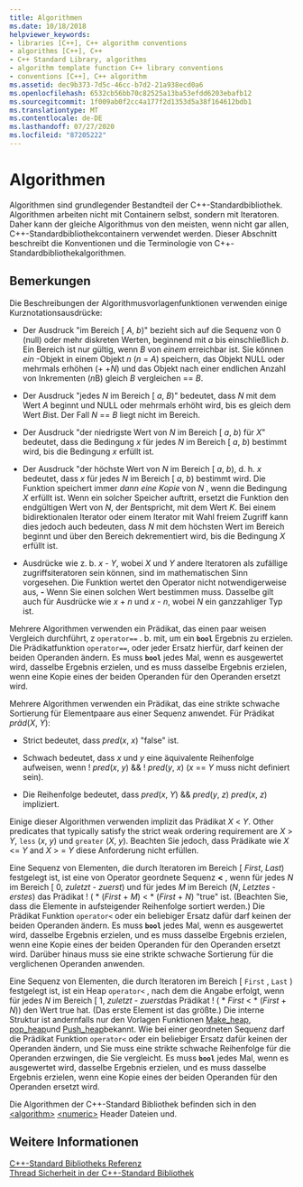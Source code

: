 ```yaml
---
title: Algorithmen
ms.date: 10/18/2018
helpviewer_keywords:
- libraries [C++], C++ algorithm conventions
- algorithms [C++], C++
- C++ Standard Library, algorithms
- algorithm template function C++ library conventions
- conventions [C++], C++ algorithm
ms.assetid: dec9b373-7d5c-46cc-b7d2-21a938ecd0a6
ms.openlocfilehash: 6532cb56bb70c82525a13ba53efdd6203ebafb12
ms.sourcegitcommit: 1f009ab0f2cc4a177f2d1353d5a38f164612bdb1
ms.translationtype: MT
ms.contentlocale: de-DE
ms.lasthandoff: 07/27/2020
ms.locfileid: "87205222"
---
```

# <a name="algorithms"></a>Algorithmen

Algorithmen sind grundlegender Bestandteil der C++-Standardbibliothek. Algorithmen arbeiten nicht mit Containern selbst, sondern mit Iteratoren. Daher kann der gleiche Algorithmus von den meisten, wenn nicht gar allen, C++-Standardbibliothekcontainern verwendet werden. Dieser Abschnitt beschreibt die Konventionen und die Terminologie von C++-Standardbibliothekalgorithmen.

## <a name="remarks"></a>Bemerkungen

Die Beschreibungen der Algorithmusvorlagenfunktionen verwenden einige Kurznotationsausdrücke:

- Der Ausdruck "im Bereich \[ *A*, *b*)" bezieht sich auf die Sequenz von 0 (null) oder mehr diskreten Werten, beginnend mit *a* bis einschließlich *b*. Ein Bereich ist nur gültig, wenn *B* von *einem* erreichbar ist. Sie können *ein* -Objekt in einem Objekt *n* (*n*  =  *A*) speichern, das Objekt NULL oder mehrmals erhöhen (+ +*N*) und das Objekt nach einer endlichen Anzahl von Inkrementen (*n*B) gleich *B* vergleichen  ==  *B*.

- Der Ausdruck "jedes *N* im Bereich \[ *a*, *B*)" bedeutet, dass *N* mit dem Wert *A* beginnt und NULL oder mehrmals erhöht wird, bis es gleich dem Wert *B*ist. Der Fall *N*  ==  *B* liegt nicht im Bereich.

- Der Ausdruck "der niedrigste Wert von *N* im Bereich \[ *a*, *b*) für *X*" bedeutet, dass die Bedingung *x* für jedes *N* im Bereich \[ *a*, *b*) bestimmt wird, bis die Bedingung *x* erfüllt ist.

- Der Ausdruck "der höchste Wert von *N* im Bereich \[ *a*, *b*), d. h. *x* bedeutet, dass *x* für jedes *N* im Bereich \[ *a*, *b*) bestimmt wird. Die Funktion speichert immer *dann eine Kopie* von *N* , wenn die Bedingung *X* erfüllt ist. Wenn ein solcher Speicher auftritt, ersetzt die Funktion den endgültigen Wert von *N*, der *B*entspricht, mit dem Wert *K*. Bei einem bidirektionalen Iterator oder einem Iterator mit Wahl freiem Zugriff kann dies jedoch auch bedeuten, dass *N* mit dem höchsten Wert im Bereich beginnt und über den Bereich dekrementiert wird, bis die Bedingung *X* erfüllt ist.

- Ausdrücke wie z. b. *x*  -  *Y*, wobei *X* und *Y* andere Iteratoren als zufällige zugriffsiteratoren sein können, sind im mathematischen Sinn vorgesehen. Die Funktion wertet den Operator nicht notwendigerweise aus, **-** Wenn Sie einen solchen Wert bestimmen muss. Dasselbe gilt auch für Ausdrücke wie *x*  +  *n* und *x*  -  *n*, wobei *N* ein ganzzahliger Typ ist.

Mehrere Algorithmen verwenden ein Prädikat, das einen paar weisen Vergleich durchführt, z `operator==` . b. mit, um ein **`bool`** Ergebnis zu erzielen. Die Prädikatfunktion `operator==`, oder jeder Ersatz hierfür, darf keinen der beiden Operanden ändern. Es muss **`bool`** jedes Mal, wenn es ausgewertet wird, dasselbe Ergebnis erzielen, und es muss dasselbe Ergebnis erzielen, wenn eine Kopie eines der beiden Operanden für den Operanden ersetzt wird.

Mehrere Algorithmen verwenden ein Prädikat, das eine strikte schwache Sortierung für Elementpaare aus einer Sequenz anwendet. Für Prädikat *präd*(*X*, *Y*):

- Strict bedeutet, dass *pred*(*x*, *x*) "false" ist.

- Schwach bedeutet, dass *x* und *y* eine äquivalente Reihenfolge aufweisen, wenn \! *pred*(*x*, *y*)  && \! *pred*(*y*, *x*) (*x*  ==  *Y* muss nicht definiert sein).

- Die Reihenfolge bedeutet, dass *pred*(*x*, *Y*)  && *pred*(*y*, *z*) *pred*(*x*, *z*) impliziert.

Einige dieser Algorithmen verwenden implizit das Prädikat *X* \< *Y*. Other predicates that typically satisfy the strict weak ordering requirement are *X* > *Y*, `less` (*x*, *y*) und `greater` (*X*, *y*). Beachten Sie jedoch, dass Prädikate wie *X* \<= *Y* and *X* > =  *Y* diese Anforderung nicht erfüllen.

Eine Sequenz von Elementen, die durch Iteratoren im Bereich \[ *First*, *Last*) festgelegt ist, ist eine von Operator geordnete Sequenz **<** , wenn für jedes *N* im Bereich \[ 0, *zuletzt*  -  *zuerst*) und für jedes *M* im Bereich (*N*, *Letztes*  -  *erstes*) das Prädikat \! ( \* (*First*  +  *M*) < \* (*First*  +  *N*) "true" ist. (Beachten Sie, dass die Elemente in aufsteigender Reihenfolge sortiert werden.) Die Prädikat Funktion `operator<` oder ein beliebiger Ersatz dafür darf keinen der beiden Operanden ändern. Es muss **`bool`** jedes Mal, wenn es ausgewertet wird, dasselbe Ergebnis erzielen, und es muss dasselbe Ergebnis erzielen, wenn eine Kopie eines der beiden Operanden für den Operanden ersetzt wird. Darüber hinaus muss sie eine strikte schwache Sortierung für die verglichenen Operanden anwenden.

Eine Sequenz von Elementen, die durch Iteratoren im Bereich \[ `First` , `Last` ) festgelegt ist, ist ein Heap `operator<` , nach dem die Angabe erfolgt, wenn für jedes *N* im Bereich \[ 1, *zuletzt*  -  *zuerst*das Prädikat \! ( \* _First_  <  \* (*First*  +  *N*)) den Wert true hat. (Das erste Element ist das größte.) Die interne Struktur ist andernfalls nur den Vorlagen Funktionen [Make_heap](algorithm-functions.md#make_heap), [pop_heap](algorithm-functions.md#pop_heap)und [Push_heap](algorithm-functions.md#push_heap)bekannt. Wie bei einer geordneten Sequenz darf die Prädikat Funktion `operator<` oder ein beliebiger Ersatz dafür keinen der Operanden ändern, und Sie muss eine strikte schwache Reihenfolge für die Operanden erzwingen, die Sie vergleicht. Es muss **`bool`** jedes Mal, wenn es ausgewertet wird, dasselbe Ergebnis erzielen, und es muss dasselbe Ergebnis erzielen, wenn eine Kopie eines der beiden Operanden für den Operanden ersetzt wird.

Die Algorithmen der C++-Standard Bibliothek befinden sich in den [\<algorithm>](algorithm.md) [\<numeric>](numeric.md) Header Dateien und.

## <a name="see-also"></a>Weitere Informationen

[C++-Standard Bibliotheks Referenz](cpp-standard-library-reference.md)\
[Thread Sicherheit in der C++-Standard Bibliothek](thread-safety-in-the-cpp-standard-library.md)
